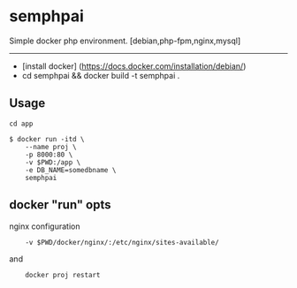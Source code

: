 # semphpai
Simple docker php environment. [debian,php-fpm,nginx,mysql]
***

* [install docker] (https://docs.docker.com/installation/debian/)
* cd semphpai && docker build -t semphpai .

## Usage

```
cd app  

$ docker run -itd \  
    --name proj \  
    -p 8000:80 \  
    -v $PWD:/app \  
    -e DB_NAME=somedbname \  
    semphpai  
```

## docker "run" opts
nginx configuration

```
    -v $PWD/docker/nginx/:/etc/nginx/sites-available/
```

and  

```
    docker proj restart
```